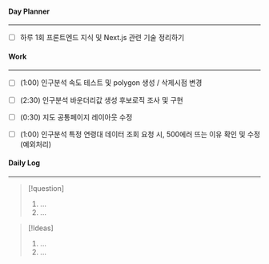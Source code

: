 
#### Day Planner
---
- [ ] 하루 1회 프론트엔드 지식 및 Next.js 관련 기술 정리하기


#### Work
---
- [ ] (1:00) 인구분석 속도 테스트 및 polygon 생성 / 삭제시점 변경
- [ ] (2:30) 인구분석 바운더리값 생성 후보로직 조사 및 구현
- [ ] (0:30) 지도 공통페이지 레이아웃 수정
- [ ] (1:00) 인구분석 특정 연령대 데이터 조회 요청 시, 500에러 뜨는 이유 확인 및 수정 (예외처리) 

 

#### Daily Log
---
> [!question]
> 1. ...
> 2. ...

> [!Ideas]
> 1. ...
> 2. ...



